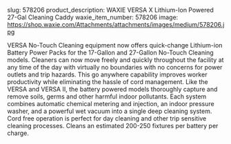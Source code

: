 slug: 578206
product_description: WAXIE VERSA X Lithium-Ion Powered 27-Gal Cleaning Caddy
waxie_item_number: 578206
image: https://shop.waxie.com/Attachments/attachments/images/medium/578206.jpg

VERSA No-Touch Cleaning equipment now offers quick-change Lithium-ion Battery Power Packs for the 17-Gallon and 27-Gallon No-Touch Cleaning models. Cleaners can now move freely and quickly throughout the facility at any time of the day with virtually no boundaries with no concerns for power outlets and trip hazards. This go anywhere capability improves worker productivity while eliminating the hassle of cord management. Like the VERSA and VERSA II, the battery powered models thoroughly capture and remove soils, germs and other harmful indoor pollutants. Each system combines automatic chemical metering and injection, an indoor pressure washer, and a powerful wet vacuum into a single deep cleaning system. Cord free operation is perfect for day cleaning and other trip sensitive cleaning processes. Cleans an estimated 200-250 fixtures per battery per charge.
